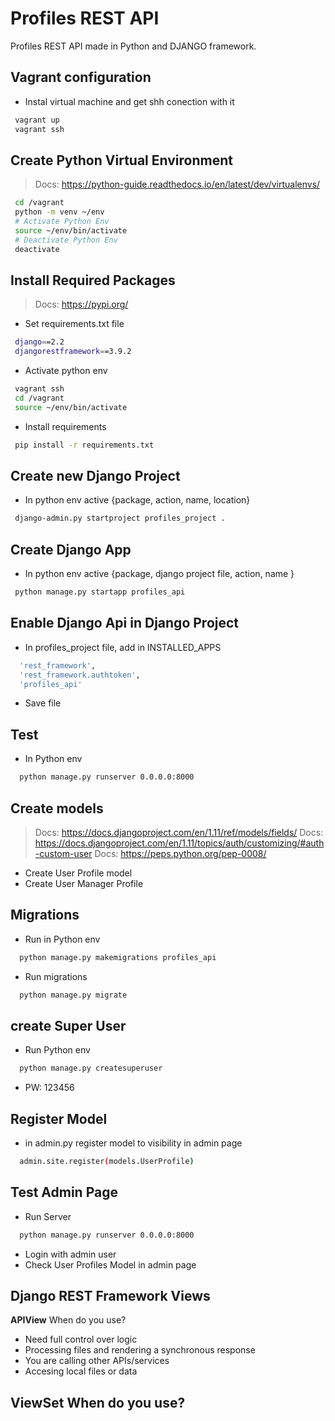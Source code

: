 # Profiles REST API
Profiles REST API made in Python and DJANGO framework.
## Vagrant configuration
- Instal virtual machine and get shh conection with it
```sh
 vagrant up
 vagrant ssh
```

## Create Python Virtual Environment
> Docs: https://python-guide.readthedocs.io/en/latest/dev/virtualenvs/

```sh
 cd /vagrant
 python -m venv ~/env
 # Activate Python Env
 source ~/env/bin/activate
 # Deactivate Python Env
 deactivate
```
## Install Required Packages
> Docs: https://pypi.org/

- Set requirements.txt file 

```sh
 django==2.2
 djangorestframework==3.9.2
```
- Activate python env
```sh
 vagrant ssh
 cd /vagrant
 source ~/env/bin/activate
```
- Install requirements
```sh
 pip install -r requirements.txt
```
## Create new Django Project
- In python env active {package, action, name, location}
```sh
 django-admin.py startproject profiles_project .
```

## Create Django App
- In python env active {package, django project file, action, name }
```sh
 python manage.py startapp profiles_api
```

## Enable Django Api in Django Project
- In profiles_project file, add in INSTALLED_APPS 
```sh
  'rest_framework',
  'rest_framework.authtoken',
  'profiles_api'
```
- Save file

## Test
- In Python env 

```sh
  python manage.py runserver 0.0.0.0:8000
```

## Create models
> Docs: https://docs.djangoproject.com/en/1.11/ref/models/fields/
> Docs: https://docs.djangoproject.com/en/1.11/topics/auth/customizing/#auth-custom-user
> Docs: https://peps.python.org/pep-0008/

- Create User Profile model
- Create User Manager Profile

## Migrations

- Run in Python env

```sh
  python manage.py makemigrations profiles_api
```

- Run migrations 

```sh
  python manage.py migrate
```

## create Super User

- Run Python env

```sh
  python manage.py createsuperuser
```

- PW: 123456

## Register Model

- in admin.py register model to visibility in admin page

```sh
  admin.site.register(models.UserProfile)
```

## Test Admin Page

- Run Server

```sh
  python manage.py runserver 0.0.0.0:8000
```

- Login with admin user
- Check User Profiles Model in admin page

## Django REST Framework Views
**APIView**
When do you use?
- Need full control over logic
- Processing files and rendering a synchronous response
- You are calling other APIs/services
- Accesing local files or data

**ViewSet**
When do you use?
-





